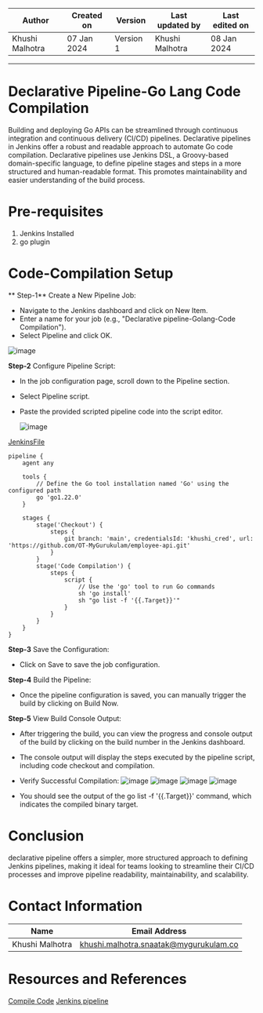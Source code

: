 |   Author        |  Created on   |  Version   | Last updated by  | Last edited on |
| --------------- | --------------| -----------|----------------- | -------------- |
| Khushi Malhotra |  07 Jan 2024  |  Version 1 | Khushi Malhotra  | 08 Jan 2024    |
***

# Declarative Pipeline-Go Lang Code Compilation
Building and deploying Go APIs can be streamlined through continuous integration and continuous delivery (CI/CD) pipelines. Declarative pipelines in Jenkins offer a robust and readable approach to automate Go code compilation. 
Declarative pipelines use Jenkins DSL, a Groovy-based domain-specific language, to define pipeline stages and steps in a more structured and human-readable format. This promotes maintainability and easier understanding of the build process.

# Pre-requisites
1. Jenkins Installed
2. go plugin

# Code-Compilation Setup 
** Step-1** Create a New Pipeline Job:

- Navigate to the Jenkins dashboard and click on New Item.
- Enter a name for your job (e.g., "Declarative pipeline-Golang-Code Compilation").
- Select Pipeline and click OK.

![image](https://github.com/avengers-p7/Documentation/assets/156056460/b2c01035-8b26-475c-a689-4eb0c8d30965)

**Step-2** Configure Pipeline Script:

- In the job configuration page, scroll down to the Pipeline section.
- Select Pipeline script.
- Paste the provided scripted pipeline code into the script editor.

  ![image](https://github.com/avengers-p7/Documentation/assets/156056460/65c33127-4d67-453f-a9a8-3c610bfa149b)


[JenkinsFile](https://github.com/avengers-p7/Jenkinsfile/blob/main/Declarative%20Pipeline/golang_code-compilation/Jenkinsfile)

``` shell
pipeline {
    agent any
    
    tools {
        // Define the Go tool installation named 'Go' using the configured path
        go 'go1.22.0'
    }
    
    stages {
        stage('Checkout') {
            steps { 
                git branch: 'main', credentialsId: 'khushi_cred', url: 'https://github.com/OT-MyGurukulam/employee-api.git'
            }
        }
        stage('Code Compilation') {
            steps {
                script {
                    // Use the 'go' tool to run Go commands
                    sh 'go install' 
                    sh "go list -f '{{.Target}}'"
                }
            }
        }
    }
}
```
**Step-3** Save the Configuration:

- Click on Save to save the job configuration.

**Step-4** Build the Pipeline:

- Once the pipeline configuration is saved, you can manually trigger the build by clicking on Build Now.

**Step-5** View Build Console Output:

- After triggering the build, you can view the progress and console output of the build by clicking on the build number in the Jenkins dashboard.
- The console output will display the steps executed by the pipeline script, including code checkout and compilation.
- Verify Successful Compilation:
![image](https://github.com/avengers-p7/Documentation/assets/156056460/27199e21-f6b5-4abb-870a-809544ad29ff)
![image](https://github.com/avengers-p7/Documentation/assets/156056460/ccbb50b8-f13c-4337-b53b-31fd4ccb8697)
![image](https://github.com/avengers-p7/Documentation/assets/156056460/4ee715d7-d9b9-463d-ba4b-b93c19430790)
![image](https://github.com/avengers-p7/Documentation/assets/156056460/479f10ed-1800-4b0e-8189-c568d76e71a6)

- You should see the output of the go list -f '{{.Target}}' command, which indicates the compiled binary target.

# Conclusion
declarative pipeline offers a simpler, more structured approach to defining Jenkins pipelines, making it ideal for teams looking to streamline their CI/CD processes and improve pipeline readability, maintainability, and scalability.

# Contact Information
| Name            | Email Address                        |
|-----------------|--------------------------------------|
| Khushi Malhotra | khushi.malhotra.snaatak@mygurukulam.co |

# Resources and References 
[Compile Code](https://go.dev/doc/tutorial/compile-install)
[Jenkins pipeline](https://www.jenkins.io/doc/book/pipeline/#:~:text=Scripted%20Pipeline%20syntax.-,Declarative%20Pipeline%20fundamentals,done%20throughout%20your%20entire%20Pipeline.&text=Execute%20this%20Pipeline%20or%20any,stages%2C%20on%20any%20available%20agent.&text=Defines%20the%20%22Build%22%20stage.&text=Perform%20some%20steps%20related%20to%20the%20%22Build%22%20stage.)
